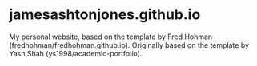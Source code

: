 # jamesashtonjones.github.io
My personal website, based on the template by Fred Hohman (fredhohman/fredhohman.github.io). Originally based on the template by Yash Shah (ys1998/academic-portfolio). 
